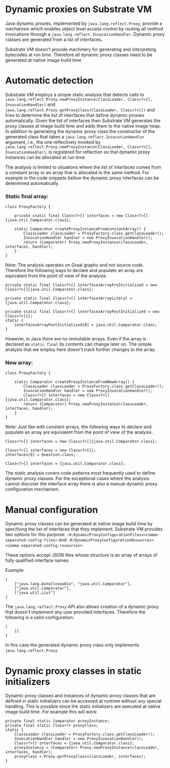 # Dynamic proxies on Substrate VM

Java dynamic proxies, implemented by `java.lang.reflect.Proxy`, provide a mechanism which enables object level access control by routing all method invocations through a `java.lang.reflect.InvocationHandler`.
Dynamic proxy classes are generated from a list of interfaces.

Substrate VM doesn't provide machinery for generating and interpreting bytecodes at run time.
Therefore all dynamic proxy classes need to be generated at native image build time


# Automatic detection
Substrate VM employs a simple static analysis that detects calls to `java.lang.reflect.Proxy.newProxyInstance(ClassLoader, Class<?>[], InvocationHandler)` and `java.lang.reflect.Proxy.getProxyClass(ClassLoader, Class<?>[])` and tries to determine the list of interfaces that define dynamic proxies automatically.
Given the list of interfaces then Substrate VM generates the proxy classes at image build time and adds them to the native image heap.
In addition to generating the dynamic proxy class the constructor of the generated class that takes a `java.lang.reflect.InvocationHandler` argument, i.e., the one reflectively invoked by `java.lang.reflect.Proxy.newProxyInstance(ClassLoader, Class<?>[], InvocationHandler)`, is registered for reflection so that dynamic proxy instances can be allocated at run time.

The analysis is limited to situations where the list of interfaces comes from a constant array or an array that is allocated in the same method.
For example in the code snippets bellow the dynamic proxy interfaces can be determined automatically.

### Static final array:

```
class ProxyFactory {

    private static final Class<?>[] interfaces = new Class<?>[]{java.util.Comparator.class};

    static Comparator createProxyInstanceFromConstantArray() {
        ClassLoader classLoader = ProxyFactory.class.getClassLoader();
        InvocationHandler handler = new ProxyInvocationHandler();
        return (Comparator) Proxy.newProxyInstance(classLoader, interfaces, handler);
    }
}
```
Note: The analysis operates on Graal graphs and not source code.
Therefore the following ways to declare and populate an array are equivalent from the point of view of the analysis:

```
private static final Class<?>[] interfacesArrayPreInitialized = new Class<?>[]{java.util.Comparator.class};
```

```
private static final Class<?>[] interfacesArrayLiteral = {java.util.Comparator.class};
```

```
private static final Class<?>[] interfacesArrayPostInitialized = new Class<?>[1];
static {
    interfacesArrayPostInitialized[0] = java.util.Comparator.class;
}
```
However, in Java there are no immutable arrays.
Even if the array is declared as `static final` its contents can change later on.
The simple analysis that we employ here doesn't track further changes to the array.

### New array:

```
class ProxyFactory {

    static Comparator createProxyInstanceFromNewArray() {
        ClassLoader classLoader = ProxyFactory.class.getClassLoader();
        InvocationHandler handler = new ProxyInvocationHandler();
        Class<?>[] interfaces = new Class<?>[]{java.util.Comparator.class};
        return (Comparator) Proxy.newProxyInstance(classLoader, interfaces, handler);
    }
}
```

Note: Just like with constant arrays, the following ways to declare and populate an array are equivalent from the point of view of the analysis:
```
Class<?>[] interfaces = new Class<?>[]{java.util.Comparator.class};
```

```
Class<?>[] interfaces = new Class<?>[1];
interfaces[0] = Question.class;
```

```
Class<?>[] interfaces = {java.util.Comparator.class};
```

The static analysis covers code patterns most frequently used to define dynamic proxy classes.
For the exceptional cases where the analysis cannot discover the interface array there is also a manual dynamic proxy configuration mechanism.

# Manual configuration
Dynamic proxy classes can be generated at native image build time by specifying the list of interfaces that they implement.
Substrate VM provides two options for this purpose: `-H:DynamicProxyConfigurationFiles=<comma-separated-config-files>` and `-H:DynamicProxyConfigurationResources=<comma-separated-config-resources>`.

These options accept JSON files whose structure is an array of arrays of fully qualified interface names.

Example:

```
[
    ["java.lang.AutoCloseable", "java.util.Comparator"],
    ["java.util.Comparator"],
    ["java.util.List"]
]
```

The `java.lang.reflect.Proxy` API also allows creation of a dynamic proxy that doesn't implement any user provided interfaces.
Therefore the following is a valid configuration:

```
[
    []
]
```

In this case the generated dynamic proxy class only implements `java.lang.reflect.Proxy`.

# Dynamic proxy classes in static initializers

Dynamic proxy classes and instances of dynamic proxy classes that are defined in static initializers can be accessed at runtime without any special handling.
This is possible since the static initializers are executed at native image build time.
For example this will work:

```
private final static Comparator proxyInstance;
private final static Class<?> proxyClass;
static {
    ClassLoader classLoader = ProxyFactory.class.getClassLoader();
    InvocationHandler handler = new ProxyInvocationHandler();
    Class<?>[] interfaces = {java.util.Comparator.class};
    proxyInstance = (Comparator) Proxy.newProxyInstance(classLoader, interfaces, handler);
    proxyClass = Proxy.getProxyClass(classLoader, interfaces);
}
```
